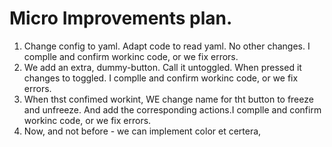  # Micro Improvements plan.
 1. Change config to yaml. Adapt code to read yaml. No other
    changes. I complle and confirm workinc code, or we fix errors.
 2. We add an extra, dummy-button. Call  it untoggled. When
    pressed it changes to toggled. I complle and confirm workinc code, or we fix errors.
 3. When thst confimed workint, WE change name for tht button to
    freeze and unfreeze. And add the corresponding actions.I complle   and confirm workinc code, or we fix errors.
 4. Now, and not before - we can implement color et certera,
 